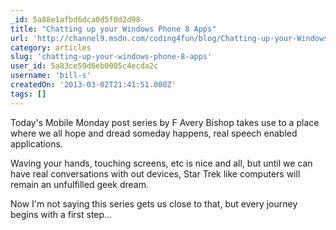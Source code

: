 ```yaml
---
_id: 5a88e1afbd6dca0d5f0d2d98
title: "Chatting up your Windows Phone 8 Apps"
url: 'http://channel9.msdn.com/coding4fun/blog/Chatting-up-your-Windows-Phone-8-Apps'
category: articles
slug: 'chatting-up-your-windows-phone-8-apps'
user_id: 5a83ce59d6eb0005c4ecda2c
username: 'bill-s'
createdOn: '2013-03-02T21:41:51.000Z'
tags: []
---
```


Today's Mobile Monday post series by F Avery Bishop takes use to a place where we all hope and dread someday happens, real speech enabled applications.

Waving your hands, touching screens, etc is nice and all, but until we can have real conversations with out devices, Star Trek like computers will remain an unfulfilled geek dream.

Now I'm not saying this series gets us close to that, but every journey begins with a first step...
